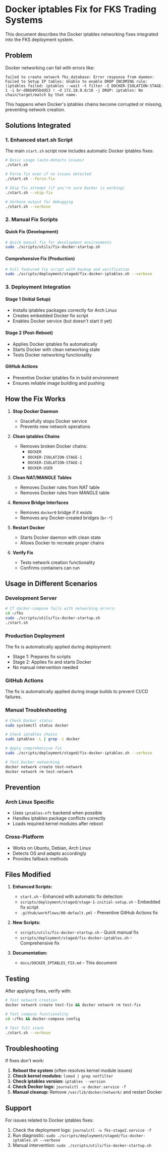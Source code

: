 # Docker iptables Fix for FKS Trading Systems

This document describes the Docker iptables networking fixes integrated into the FKS deployment system.

## Problem

Docker networking can fail with errors like:
```
failed to create network fks_database: Error response from daemon: Failed to Setup IP tables: Unable to enable DROP INCOMING rule: (iptables failed: iptables --wait -t filter -I DOCKER-ISOLATION-STAGE-1 -i br-d8bb095bdd53 ! -d 172.18.0.0/16 -j DROP: iptables: No chain/target/match by that name.
```

This happens when Docker's iptables chains become corrupted or missing, preventing network creation.

## Solutions Integrated

### 1. Enhanced start.sh Script

The main `start.sh` script now includes automatic Docker iptables fixes:

```bash
# Basic usage (auto-detects issues)
./start.sh

# Force fix even if no issues detected
./start.sh --force-fix

# Skip fix attempt (if you're sure Docker is working)
./start.sh --skip-fix

# Verbose output for debugging
./start.sh --verbose
```

### 2. Manual Fix Scripts

#### Quick Fix (Development)
```bash
# Quick manual fix for development environments
sudo ./scripts/utils/fix-docker-startup.sh
```

#### Comprehensive Fix (Production)
```bash
# Full featured fix script with backup and verification
sudo ./scripts/deployment/staged/fix-docker-iptables.sh --verbose
```

### 3. Deployment Integration

#### Stage 1 (Initial Setup)
- Installs iptables packages correctly for Arch Linux
- Creates embedded Docker fix script
- Enables Docker service (but doesn't start it yet)

#### Stage 2 (Post-Reboot)
- Applies Docker iptables fix automatically
- Starts Docker with clean networking state
- Tests Docker networking functionality

#### GitHub Actions
- Preventive Docker iptables fix in build environment
- Ensures reliable image building and pushing

## How the Fix Works

1. **Stop Docker Daemon**
   - Gracefully stops Docker service
   - Prevents new network operations

2. **Clean iptables Chains**
   - Removes broken Docker chains:
     - `DOCKER`
     - `DOCKER-ISOLATION-STAGE-1`
     - `DOCKER-ISOLATION-STAGE-2`
     - `DOCKER-USER`

3. **Clean NAT/MANGLE Tables**
   - Removes Docker rules from NAT table
   - Removes Docker rules from MANGLE table

4. **Remove Bridge Interfaces**
   - Removes `docker0` bridge if it exists
   - Removes any Docker-created bridges (`br-*`)

5. **Restart Docker**
   - Starts Docker daemon with clean state
   - Allows Docker to recreate proper chains

6. **Verify Fix**
   - Tests network creation functionality
   - Confirms containers can run

## Usage in Different Scenarios

### Development Server
```bash
# If docker-compose fails with networking errors:
cd ~/fks
sudo ./scripts/utils/fix-docker-startup.sh
./start.sh
```

### Production Deployment
The fix is automatically applied during deployment:
- Stage 1: Prepares fix scripts
- Stage 2: Applies fix and starts Docker
- No manual intervention needed

### GitHub Actions
The fix is automatically applied during image builds to prevent CI/CD failures.

### Manual Troubleshooting
```bash
# Check Docker status
sudo systemctl status docker

# Check iptables chains
sudo iptables -L | grep -i docker

# Apply comprehensive fix
sudo ./scripts/deployment/staged/fix-docker-iptables.sh --verbose

# Test Docker networking
docker network create test-network
docker network rm test-network
```

## Prevention

### Arch Linux Specific
- Uses `iptables-nft` backend when possible
- Handles iptables package conflicts correctly
- Loads required kernel modules after reboot

### Cross-Platform
- Works on Ubuntu, Debian, Arch Linux
- Detects OS and adapts accordingly
- Provides fallback methods

## Files Modified

1. **Enhanced Scripts:**
   - `start.sh` - Enhanced with automatic fix detection
   - `scripts/deployment/staged/stage-1-initial-setup.sh` - Embedded fix script
   - `.github/workflows/00-default.yml` - Preventive GitHub Actions fix

2. **New Scripts:**
   - `scripts/utils/fix-docker-startup.sh` - Quick manual fix
   - `scripts/deployment/staged/fix-docker-iptables.sh` - Comprehensive fix

3. **Documentation:**
   - `docs/DOCKER_IPTABLES_FIX.md` - This document

## Testing

After applying fixes, verify with:
```bash
# Test network creation
docker network create test-fix && docker network rm test-fix

# Test compose functionality
cd ~/fks && docker-compose config

# Test full stack
./start.sh --verbose
```

## Troubleshooting

If fixes don't work:

1. **Reboot the system** (often resolves kernel module issues)
2. **Check kernel modules:** `lsmod | grep netfilter`
3. **Check iptables version:** `iptables --version`
4. **Check Docker logs:** `journalctl -u docker.service -f`
5. **Manual cleanup:** Remove `/var/lib/docker/network/` and restart Docker

## Support

For issues related to Docker iptables fixes:
1. Check the deployment logs: `journalctl -u fks-stage2.service -f`
2. Run diagnostic: `sudo ./scripts/deployment/staged/fix-docker-iptables.sh --verbose`
3. Manual intervention: `sudo ./scripts/utils/fix-docker-startup.sh`
